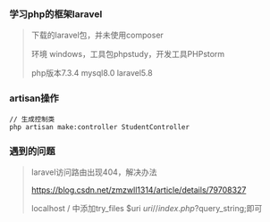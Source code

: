 ### 学习php的框架laravel
> 下载的laravel包，并未使用composer
>
> 环境 windows，工具包phpstudy，开发工具PHPstorm
>
> php版本7.3.4 mysql8.0 laravel5.8
>



### artisan操作

```
// 生成控制类
php artisan make:controller StudentController
```



### 遇到的问题 
> laravel访问路由出现404，解决办法
> 
> https://blog.csdn.net/zmzwll1314/article/details/79708327
> 
> localhost / 中添加try_files $uri $uri/ /index.php?$query_string;即可
